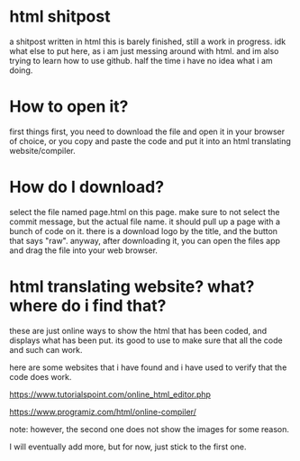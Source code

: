 # html shitpost
a shitpost written in html
this is barely finished, still a work in progress. 
idk what else to put here, as i am just messing around with html.
and im also trying to learn how to use github.
half the time i have no idea what i am doing.
# How to open it? 
first things first, you need to download the file and open it in your browser of choice, or you copy and paste the code and put it into an html translating website/compiler.
# How do I download? 
select the file named page.html on this page. make sure to not select the commit message, but the actual file name. it should pull up a page with a bunch of code on it. there is a download logo by the title, and the button that says "raw". anyway, after downloading it, you can open the files app and drag the file into your web browser. 
# html translating website? what? where do i find that?
these are just online ways to show the html that has been coded, and displays what has been put. its good to use to make sure that all the code and such can work. 

here are some websites that i have found and i have used to verify that the code does work.

https://www.tutorialspoint.com/online_html_editor.php

https://www.programiz.com/html/online-compiler/

note: however, the second one does not show the images for some reason. 

I will eventually add more, but for now, just stick to the first one. 
